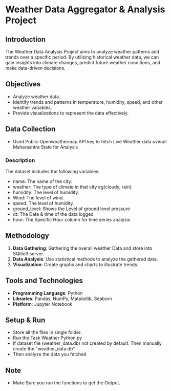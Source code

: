 # Weather Data  Aggregator & Analysis Project


## Introduction

The Weather Data Analysis Project aims to analyze weather patterns and trends over a specific period. By utilizing historical weather data, we can gain insights into climate changes, predict future weather conditions, and make data-driven decisions.

## Objectives

- Analyze weather data.
- Identify trends and patterns in temperature, humidity, speed, and other weather variables.
- Provide visualizations to represent the data effectively.

## Data Collection

- Used Public Openweathermap API key to fetch Live Weather data overall Maharashtra State for Analysis


### Description

The dataset includes the following variables:

- name: The name of the city.
- weather: The type of climate in that city eg(cloudy, rain).
- humidity: The level of humidity.
- Wind: The level of wind.
- speed: The level of humidity.
- ground_level: Shows the Level of ground level pressure
- dt: The Date & time of the data logged
- hour: The Specific Hour column for time series analysis

## Methodology

1. **Data Gathering**: Gathering the overall weather Data and store into SQlite3 server.
2. **Data Analysis**: Use statistical methods to analyze the gathered data.
3. **Visualization**: Create graphs and charts to illustrate trends.

## Tools and Technologies

- **Programming Language**: Python
- **Libraries**: Pandas, NumPy, Matplotlib, Seaborn
- **Platform**: Jupyter Notebook


## Setup & Run
- Store all the files in single folder.
- Run the Task Weather Python.py
- If dataset file (weather_data.db) not created by default. Then manually create the "weather_data.db"
- Then analyze the data you fetched

## Note 
-  Make Sure you run the functions to get the Output. 
